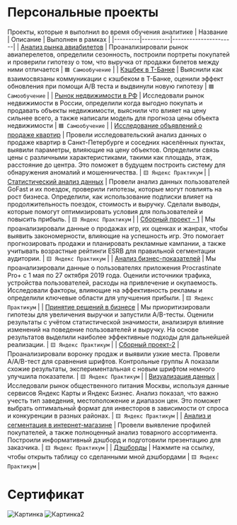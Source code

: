 # Персональные проекты
Проекты, которые я выполнил во время обучения аналитике
| Название | Описание | Выполнен в рамках |
|---------|----------|----------------------|
| [Анализ рынка авиабилетов](https://github.com/Swagozavr/Personal-Projects/blob/main/%D0%90%D0%BD%D0%B0%D0%BB%D0%B8%D0%B7%20%D0%BF%D1%80%D0%BE%D0%B4%D0%B0%D0%B6%20%D0%B0%D0%B2%D0%B8%D0%B0%D0%B1%D0%B8%D0%BB%D0%B5%D1%82%D0%BE%D0%B2/PlaneTicketsAnalysis.ipynb) | Проанализировали рынок авиаперелетов, определили сезонность, построили портреты покупатей и проверили гипотезу о том, что выручка от продажи билетов между ними отличается | `🟦 Самообучение` |
| [Кэшбек в Т-Банке](https://github.com/Swagozavr/Personal-Projects/blob/main/%D0%90%D0%BD%D0%B0%D0%BB%D0%B8%D0%B7%20%D0%BA%D1%8D%D1%88%D0%B1%D0%B5%D0%BA%D0%B0%20%D0%B2%20%D0%A2-%D0%91%D0%B0%D0%BD%D0%BA%D0%B5/tbankcase.ipynb) | Выяснили как взаимосвязаны коммуникации с кэшбеком в Т-Банке, оценили эффект обновления при помощи A/B теста и выдвинули новую гипотезу | `🟦 Самообучение` |
| [Рынок недвижимости в РФ](https://github.com/Swagozavr/Personal-Projects/blob/main/%D0%9D%D0%B5%D0%B4%D0%B2%D0%B8%D0%B6%D0%B8%D0%BC%D0%BE%D1%81%D1%82%D1%8C%20%D0%B2%20%D0%A0%D0%A4/RealEstateRussia.ipynb) | Исследовали рынок недвижимости в России, определили когда выгодно покупать и продавать объекты недвижимости, выяснили что влияет на цену сильнее всего, а также написали модель для прогноза цены объекта недвижимости | `🟦 Самообучение` |
| [Исследование объявлений о продаже квартир](https://github.com/Swagozavr/Personal-Projects/blob/main/1.%20%D0%98%D1%81%D1%81%D0%BB%D0%B5%D0%B4%D0%BE%D0%B2%D0%B0%D1%82%D0%B5%D0%BB%D1%8C%D1%81%D0%BA%D0%B8%D0%B9%20%D0%B0%D0%BD%D0%B0%D0%BB%D0%B8%D0%B7%20%D0%B4%D0%B0%D0%BD%D0%BD%D1%8B%D1%85/01DataResearchProject.ipynb) | Провели исследовательский анализ данных о продаже квартир в Санкт-Петербурге и соседних населённых пунктах, выявили параметры, влияющие на цену объектов. Определили связь цены с различными характеристиками, такими как площадь, этаж, расстояние до центра. Это поможет в будущем построить систему для обнаружения аномалий и мошенничества. | `🟨 Яндекс Практикум` |
| [Статистический анализ данных](https://github.com/Swagozavr/Personal-Projects/blob/main/2.%20%D0%A1%D1%82%D0%B0%D1%82%D0%B8%D1%81%D1%82%D0%B8%D1%87%D0%B5%D1%81%D0%BA%D0%B8%D0%B9%20%D0%B0%D0%BD%D0%B0%D0%BB%D0%B8%D0%B7%20%D0%B4%D0%B0%D0%BD%D0%BD%D1%8B%D1%85/02StstAnalysis%2B.ipynb) | Провели анализ данных пользователей GoFast и их поездок, проверили гипотезы, которые могут повлиять на рост бизнеса. Определили, как использование подписки влияет на продолжительность поездок, стоимость и выручку. Сделали выводы, которые помогут оптимизировать условия для пользователей и повысить прибыль. | `🟨 Яндекс Практикум` |
| [Сборный проект - 1](https://github.com/Swagozavr/Personal-Projects/blob/main/3.%20%D0%A1%D0%B1%D0%BE%D1%80%D0%BD%D1%8B%D0%B9%20%D0%BF%D1%80%D0%BE%D0%B5%D0%BA%D1%82/03ComperhensiveProject.ipynb) | Мы проанализировали данные о продажах игр, их оценках и жанрах, чтобы выявить закономерности, влияющие на успешность игр. Это помогает прогнозировать продажи и планировать рекламные кампании, а также учитывать возрастные рейтинги ESRB для правильной сегментации аудитории. | `🟨 Яндекс Практикум` |
| [Анализ бизнес-показателей](https://github.com/Swagozavr/Personal-Projects/blob/main/4.%20%D0%90%D0%BD%D0%B0%D0%BB%D0%B8%D0%B7%20%D0%B1%D0%B8%D0%B7%D0%BD%D0%B5%D1%81-%D0%BF%D0%BE%D0%BA%D0%B0%D0%B7%D0%B0%D1%82%D0%B5%D0%BB%D0%B5%D0%B9/04BusinessMetrics.ipynb) | Мы проанализировали данные о пользователях приложения Procrastinate Pro+ с 1 мая по 27 октября 2019 года. Оценили источники трафика, устройства пользователей, расходы на привлечение и окупаемость. Исследовали факторы, влияющие на эффективность рекламы и определили ключевые области для улучшения прибыли. | `🟨 Яндекс Практикум` |
| [Принятие решений в бизнесе](https://github.com/Swagozavr/Personal-Projects/blob/main/5.%20%D0%9F%D1%80%D0%B8%D0%BD%D1%8F%D1%82%D0%B8%D0%B5%20%D1%80%D0%B5%D1%88%D0%B5%D0%BD%D0%B8%D0%B9%20%D0%B2%20%D0%B1%D0%B8%D0%B7%D0%BD%D0%B5%D1%81%D0%B5/05BusinessDecisions.ipynb) | Мы приоритизировали гипотезы для увеличения выручки и запустили A/B-тесты. Оценили результаты с учётом статистической значимости, анализируя влияние изменений на поведение пользователей и выручку. На основе результатов выделили наиболее эффективные подходы для дальнейшей реализации. | `🟨 Яндекс Практикум` |
| [Сборный проект-2](https://github.com/Swagozavr/Personal-Projects/blob/main/6.%20%D0%A1%D0%B1%D0%BE%D1%80%D0%BD%D1%8B%D0%B9%20%D0%BF%D1%80%D0%BE%D0%B5%D0%BA%D1%82%202/06ComperhensiveProject2.ipynb) | Проанализировали воронку продаж и выявили узкие места. Провели A/A/B-тест для сравнения шрифтов. Контрольные группы A показали схожие результаты, экспериментальная с новым шрифтом немного улучшила показатели. | `🟨 Яндекс Практикум` |
| [Визуализация данных](https://github.com/Swagozavr/Personal-Projects/blob/main/7.%20%D0%92%D0%B8%D0%B7%D1%83%D0%B0%D0%BB%D0%B8%D0%B7%D0%B0%D1%86%D0%B8%D1%8F%20%D0%B4%D0%B0%D0%BD%D0%BD%D1%8B%D1%85/07Visualizations.ipynb) | Исследовали рынок общественного питания Москвы, используя данные сервисов Яндекс Карты и Яндекс Бизнес. Анализ показал, что важно учесть тип заведения, местоположение и диапазон цен. Это поможет выбрать оптимальный формат для инвесторов в зависимости от спроса и конкуренции в разных районах. | `🟨 Яндекс Практикум` |
| [Анализ и сегментация в интернет-магазине](https://github.com/Swagozavr/Personal-Projects/blob/main/8.%20%D0%90%D0%BD%D0%B0%D0%BB%D0%B8%D0%B7%20%D0%B8%20%D1%81%D0%B5%D0%B3%D0%BC%D0%B5%D0%BD%D1%82%D0%B0%D1%86%D0%B8%D1%8F%20%D0%B8%D0%BD%D1%82%D0%B5%D1%80%D0%BD%D0%B5%D1%82-%D0%BC%D0%B0%D0%B3%D0%B0%D0%B7%D0%B8%D0%BD%D0%B0/08EcommerceProject.ipynb) | Провели выявление профилей покупателей, а также полноценный анализ товарного ассортимента. Построили информативный дэшборд и подготовили презентацию для заказчика. | `🟨 Яндекс Практикум` |
| [Дэшборды](https://github.com/Swagozavr/Personal-Projects/blob/main/%D0%94%D1%8D%D1%88%D0%B1%D0%BE%D1%80%D0%B4%D1%8B/Dashboards%20Explained%20Here.md) | Нажмите на ссылку, чтобы открыть таблицу со сделанными мной дэшбордами | `🟨 Яндекс Практикум` |

# Сертификат
![Картинка](https://sun9-23.userapi.com/impg/Yvd_wEejj0oWtuUUzINn59lvflO95rBo1areAg/zj2TIcs2kgY.jpg?size=1336x942&quality=95&sign=ff1e33aa98d3b868b53c684ce7c7b204&type=album)
![Картинка2](https://sun9-27.userapi.com/impg/8Ljq0aPk--SRwr3sl0hojlfrnCYv6Na43Y-W1g/CoGmaqwVYXU.jpg?size=1337x946&quality=95&sign=46edf82c6db368c70eda29b985443d0b&type=album)
